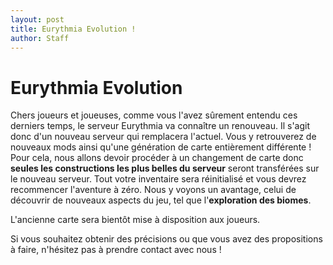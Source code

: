 ```yaml
---
layout: post
title: Eurythmia Evolution !
author: Staff
---
```


# Eurythmia Evolution

Chers joueurs et joueuses, comme vous l'avez sûrement entendu ces derniers temps, le serveur Eurythmia va connaître un renouveau.
Il s'agit donc d'un nouveau serveur qui remplacera l'actuel.
Vous y retrouverez de nouveaux mods ainsi qu'une génération de carte entièrement différente !
Pour cela, nous allons devoir procéder à un changement de carte donc **seules les constructions les plus belles du serveur** seront transférées sur le nouveau serveur.
Tout votre inventaire sera réinitialisé et vous devrez recommencer l'aventure à zéro. Nous y voyons un avantage, celui de découvrir de nouveaux aspects du jeu, tel que l'**exploration des biomes**.

L'ancienne carte sera bientôt mise à disposition aux joueurs.

Si vous souhaitez obtenir des précisions ou que vous avez des propositions à faire, n'hésitez pas à prendre contact avec nous !
